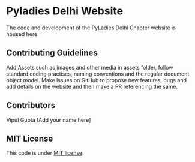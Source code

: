 # Pyladies Delhi Website
The code and development of the PyLadies Delhi Chapter website is housed here. 

## Contributing Guidelines 
Add Assets such as images and other media in assets folder, follow standard coding practises, naming conventions and the regular document object model. Make issues on GitHub to propose new features, bugs and add details on the website and then make a PR referencing the same.   

## Contributors
Vipul Gupta 
[Add your name here]

## MIT License 
This code is under [MIT license](https://github.com/vipulgupta2048/Pyladies-delhi-website/blob/master/LICENSE). 

